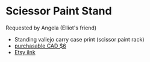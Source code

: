 # Sciessor Paint Stand

Requested by Angela (Elliot's friend)

- Standing vallejo carry case print (scissor paint rack)
- [purchasable CAD $6](https://www.myminifactory.com/object/3d-print-scissor-paint-rack-vallejo-185010)
- [Etsy ilnk](https://www.google.com/url?sa=i&url=https%3A%2F%2Fwww.etsy.com%2Flisting%2F1678318509%2Fpaint-rack-stl-paints-army-painter&psig=AOvVaw0SirCof7EbVqTFScBKZX_G&ust=1760636895870000&source=images&cd=vfe&opi=89978449&ved=0CBkQjhxqFwoTCPiGhdjhppADFQAAAAAdAAAAABAEA)

